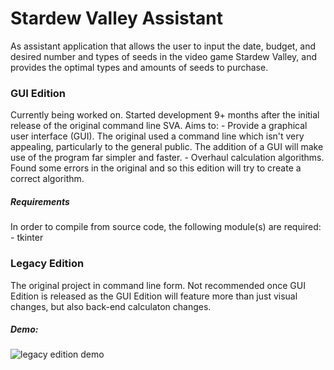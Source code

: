# Stardew Valley Assistant
As assistant application that allows the user to input the date, budget, and desired number and types of seeds in the video game Stardew Valley, and provides the optimal types and amounts of seeds to purchase.

### GUI Edition
Currently being worked on. Started development 9+ months after the initial release of the original command line SVA.
Aims to:
    - Provide a graphical user interface (GUI). The original used a command line which isn't very appealing, particularly to the general public. The addition of a GUI will make use of the program far simpler and faster.
    - Overhaul calculation algorithms. Found some errors in the original and so this edition will try to create a correct algorithm.

##### Requirements
In order to compile from source code, the following module(s) are required:
    - tkinter

### Legacy Edition
The original project in command line form. Not recommended once GUI Edition is released as the GUI Edition will feature more than just visual changes, but also back-end calculaton changes.

##### Demo:
![legacy edition demo](http://i.imgur.com/b70fafe.gifv)